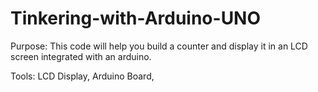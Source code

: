 # Tinkering-with-Arduino-UNO
Purpose: This code will help you build a counter and display it in an LCD screen integrated with an arduino. 

Tools: LCD Display, Arduino Board, 
